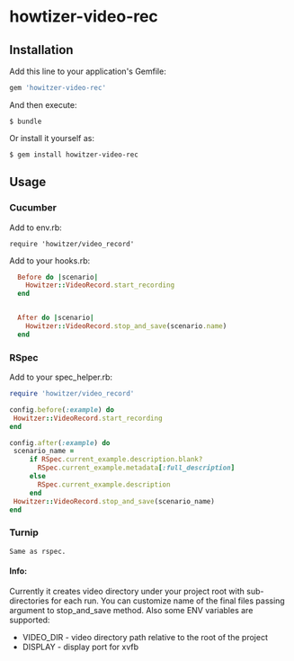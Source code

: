 # howtizer-video-rec


## Installation

Add this line to your application's Gemfile:

```ruby
gem 'howitzer-video-rec'
```

And then execute:

    $ bundle

Or install it yourself as:

    $ gem install howitzer-video-rec

## Usage

### Cucumber
Add to env.rb:

`require 'howitzer/video_record'`

Add to your hooks.rb:
```ruby
  Before do |scenario|
    Howitzer::VideoRecord.start_recording
  end


  After do |scenario|
    Howitzer::VideoRecord.stop_and_save(scenario.name)
  end
```

### RSpec

  Add to your spec_helper.rb:
   ```ruby
  require 'howitzer/video_record' 
   
  config.before(:example) do
    Howitzer::VideoRecord.start_recording
  end

  config.after(:example) do
    scenario_name =
        if RSpec.current_example.description.blank?
          RSpec.current_example.metadata[:full_description]
        else
          RSpec.current_example.description
        end
    Howitzer::VideoRecord.stop_and_save(scenario_name)
  end
   ```
### Turnip
    Same as rspec.
    
#### Info:
Currently it creates video directory under your project root with sub-directories for each run.
You can customize name of the final files passing argument to stop_and_save method.
Also some ENV variables are supported:
- VIDEO_DIR - video directory path relative to the root of the project
- DISPLAY - display port for xvfb


